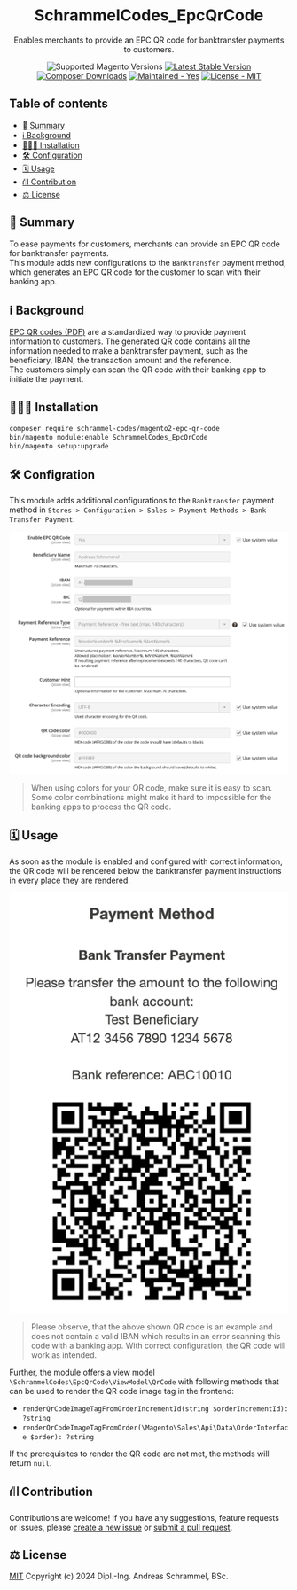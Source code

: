 <h1 align="center">SchrammelCodes_EpcQrCode</h1> 

<div align="center">
    <p>Enables merchants to provide an EPC QR code for banktransfer payments to customers.</p>
    <img src="https://img.shields.io/badge/magento-2.4-brightgreen.svg?logo=magento&longCache=true&style=flat-square" alt="Supported Magento Versions" />
    <a href="https://packagist.org/packages/schrammel-codes/magento2-epc-qr-code" target="_blank"><img src="https://img.shields.io/packagist/v/schrammel-codes/magento2-epc-qr-code.svg?style=flat-square" alt="Latest Stable Version" /></a>
    <a href="https://packagist.org/packages/schrammel-codes/magento2-epc-qr-code" target="_blank"><img src="https://poser.pugx.org/schrammel-codes/magento2-epc-qr-code/downloads" alt="Composer Downloads" /></a>
    <a href="https://github.com/schrammel-codes/magento2-epc-qr-code/graphs/commit-activity" target="_blank"><img src="https://img.shields.io/badge/maintained%3F-yes-brightgreen.svg?style=flat-square" alt="Maintained - Yes" /></a>
    <a href="https://opensource.org/licenses/MIT" target="_blank"><img src="https://img.shields.io/badge/license-MIT-blue.svg" alt="License - MIT"/></a>
</div>

## Table of contents
* [📝 Summary](#summary)
* [ℹ️ Background](#background)
* [👨🏼‍🔧 Installation](#installation)
* [🛠️ Configuration](#configuration)
* [🗓️ Usage](#usage)
* [⛙ Contribution](#contribution)
* [⚖️ License](#license)

## 📝 Summary
To ease payments for customers, merchants can provide an EPC QR code for banktransfer payments.  
This module adds new configurations to the `Banktransfer` payment method, which generates an EPC QR code for the
customer to scan with their banking app.

## ℹ️ Background
[EPC QR codes (PDF)](https://www.europeanpaymentscouncil.eu/sites/default/files/kb/file/2022-09/EPC069-12%20v3.0%20Quick%20Response%20Code%20-%20Guidelines%20to%20Enable%20the%20Data%20Capture%20for%20the%20Initiation%20of%20an%20SCT_0.pdf)
are a standardized way to provide payment information to customers. The generated QR code contains all the information
needed to make a banktransfer payment, such as the beneficiary, IBAN, the transaction amount and the reference.  
The customers simply can scan the QR code with their banking app to initiate the payment.

## 👨🏼‍🔧 Installation
```
composer require schrammel-codes/magento2-epc-qr-code
bin/magento module:enable SchrammelCodes_EpcQrCode
bin/magento setup:upgrade
```

## 🛠️ Configration
This module adds additional configurations to the `Banktransfer` payment method in
`Stores > Configuration > Sales > Payment Methods > Bank Transfer Payment`.

![Configuration options](./docs/configuration.png "Configuration options")

> When using colors for your QR code, make sure it is easy to scan. Some color combinations might make it hard to
impossible for the banking apps to process the QR code.

## 🗓️ Usage
As soon as the module is enabled and configured with correct information, the QR code will be rendered below the 
banktransfer payment instructions in every place they are rendered.

![Payment instructions with QR code](./docs/payment_instructions.png "Payment instructions with QR code")  
> Please observe, that the above shown QR code is an example and does not contain a valid IBAN which results in an error
scanning this code with a banking app. With correct configuration, the QR code will work as intended.

Further, the module offers a view model `\SchrammelCodes\EpcQrCode\ViewModel\QrCode` with following methods that can be
used to render the QR code image tag in the frontend:
* `renderQrCodeImageTagFromOrderIncrementId(string $orderIncrementId): ?string`
* `renderQrCodeImageTagFromOrder(\Magento\Sales\Api\Data\OrderInterface $order): ?string`

If the prerequisites to render the QR code are not met, the methods will return `null`.

## ⛙ Contribution
Contributions are welcome! If you have any suggestions, feature requests or issues, please [create a new issue](https://github.com/schrammel-codes/magento2-epc-qr-code/issues)
or [submit a pull request](https://github.com/schrammel-codes/magento2-epc-qr-code/pulls).

## ⚖️ License
[MIT](https://opensource.org/licenses/MIT) Copyright (c) 2024 Dipl.-Ing. Andreas Schrammel, BSc.

